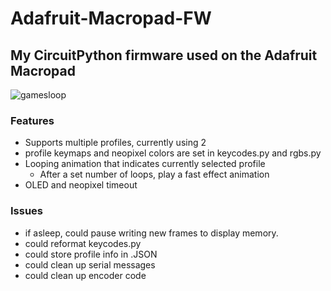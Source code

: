 # Adafruit-Macropad-FW
## My CircuitPython firmware used on the Adafruit Macropad
![gamesloop](https://github.com/user-attachments/assets/197278c6-db11-4f7f-87a4-4d8d55d6752c)
### Features
- Supports multiple profiles, currently using 2
- profile keymaps and neopixel colors are set in keycodes.py and rgbs.py
- Looping animation that indicates currently selected profile
  - After a set number of loops, play a fast effect animation
- OLED and neopixel timeout

### Issues
- if asleep, could pause writing new frames to display memory.
- could reformat keycodes.py
- could store profile info in .JSON
- could clean up serial messages
- could clean up encoder code
